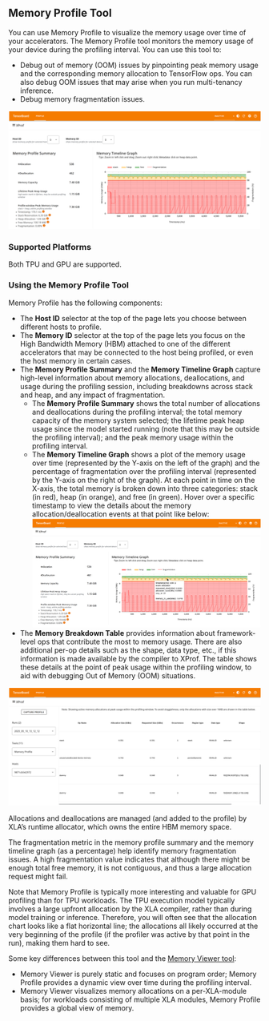 ## Memory Profile Tool

You can use Memory Profile to visualize the memory usage over time of your
accelerators. The Memory Profile tool monitors the memory usage of your device
during the profiling interval. You can use this tool to:

* Debug out of memory (OOM) issues by pinpointing peak memory usage and the
  corresponding memory allocation to TensorFlow ops. You can also debug OOM
  issues that may arise when you run multi-tenancy inference.
* Debug memory fragmentation issues.

![Memory Profile](images/memory_profile.png)

### Supported Platforms

Both TPU and GPU are supported.

### Using the Memory Profile Tool

Memory Profile has the following components:

*   The **Host ID** selector at the top of the page lets you choose between
    different hosts to profile.
*   The **Memory ID** selector at the top of the page lets you focus on the High
    Bandwidth Memory (HBM) attached to one of the different accelerators that
    may be connected to the host being profiled, or even the host memory in
    certain cases.
*   The **Memory Profile Summary** and the **Memory Timeline Graph** capture
    high-level information about memory allocations, deallocations, and usage
    during the profiling session, including breakdowns across stack and heap,
    and any impact of fragmentation.
    * The **Memory Profile Summary** shows the total number of allocations and
      deallocations during the profiling interval; the total memory capacity of
      the memory system selected; the lifetime peak heap usage since the
      model started running (note that this may be outside the profiling
      interval); and the peak memory usage within the profiling interval.
    * The **Memory Timeline Graph** shows a plot of the memory usage over time
      (represented by the Y-axis on the left of the graph) and the percentage of
      fragmentation over the profiling interval (represented by the Y-axis on
      the right of the graph). At each point in time on the X-axis, the total
      memory is broken down into three categories: stack (in red), heap (in
      orange), and free (in green). Hover over a specific timestamp to view the
      details about the memory allocation/deallocation events at that point like 
      below:
      ![Selected timestamp in Memory Timeline Graph showing an information card with details about the memory allocation/deallocation events](images/memory_profile_3.png)
*   The **Memory Breakdown Table** provides information about framework-level
    ops that contribute the most to memory usage. There are also additional
    per-op details such as the shape, data type, etc., if this information is
    made available by the compiler to XProf. The table shows these details at
    the point of peak usage within the profiling window, to aid with debugging
    Out of Memory (OOM) situations.

![Memory Profile](images/memory_profile_2.png)

Allocations and deallocations are managed (and added to the profile) by XLA’s
runtime allocator, which owns the entire HBM memory space.

The fragmentation metric in the memory profile summary and the memory timeline
graph (as a percentage) help identify memory fragmentation issues. A high
fragmentation value indicates that although there might be enough total free
memory, it is not contiguous, and thus a large allocation request might fail.

Note that Memory Profile is typically more interesting and valuable for GPU
profiling than for TPU workloads. The TPU execution model typically involves
a large upfront allocation by the XLA compiler, rather than during model
training or inference. Therefore, you will often see that the allocation
chart looks like a flat horizontal line; the allocations all likely occurred
at the very beginning of the profile (if the profiler was active by that
point in the run), making them hard to see.

Some key differences between this tool and the
[Memory Viewer tool](memory_viewer.md):

*   Memory Viewer is purely static and focuses on program order; Memory Profile
    provides a dynamic view over time during the profiling interval.
*   Memory Viewer visualizes memory allocations on a per-XLA-module basis; for
    workloads consisting of multiple XLA modules, Memory Profile provides a
    global view of memory.
